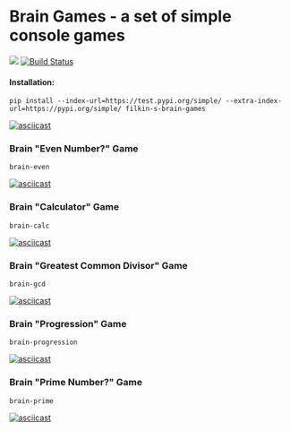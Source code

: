 # Brain Games - a set of simple console games

<a href="https://codeclimate.com/github/Filkin-S/python-project-lvl1/maintainability"><img src="https://api.codeclimate.com/v1/badges/79bc178c3658a38bfbc9/maintainability" /></a>
[![Build Status](https://travis-ci.com/Filkin-S/python-project-lvl1.svg?branch=master)](https://travis-ci.com/Filkin-S/python-project-lvl1)

#### Installation:
```pip install --index-url=https://test.pypi.org/simple/ --extra-index-url=https://pypi.org/simple/ filkin-s-brain-games```

[![asciicast](https://asciinema.org/a/5gqiGvcd2EkjiLkAZ64P07cty.svg)](https://asciinema.org/a/5gqiGvcd2EkjiLkAZ64P07cty)

### Brain "Even Number?" Game
```brain-even```

[![asciicast](https://asciinema.org/a/PtSgrCqlxMn1i1iQtNhl5dOSn.svg)](https://asciinema.org/a/PtSgrCqlxMn1i1iQtNhl5dOSn)

### Brain "Calculator" Game
```brain-calc```

[![asciicast](https://asciinema.org/a/snv1iuP6DLmnSGE6NXh6wGWbY.svg)](https://asciinema.org/a/snv1iuP6DLmnSGE6NXh6wGWbY)

### Brain "Greatest Common Divisor" Game
```brain-gcd```

[![asciicast](https://asciinema.org/a/lvjDCWsCjGEMWaUki47zQKweC.svg)](https://asciinema.org/a/lvjDCWsCjGEMWaUki47zQKweC)

### Brain "Progression" Game
```brain-progression```

[![asciicast](https://asciinema.org/a/QwBAocrCJjt2k4Q88FOLorEdH.svg)](https://asciinema.org/a/QwBAocrCJjt2k4Q88FOLorEdH)

### Brain "Prime Number?" Game
```brain-prime```

[![asciicast](https://asciinema.org/a/ACsCdAD7wF05xZ58IlUtHw1WA.svg)](https://asciinema.org/a/ACsCdAD7wF05xZ58IlUtHw1WA)
